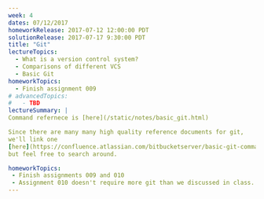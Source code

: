```yaml
---
week: 4
dates: 07/12/2017
homeworkRelease: 2017-07-12 12:00:00 PDT
solutionRelease: 2017-07-17 9:30:00 PDT
title: "Git"
lectureTopics:
  - What is a version control system?
  - Comparisons of different VCS
  - Basic Git
homeworkTopics:
  - Finish assignment 009
# advancedTopics:
#   - TBD
lectureSummary: |
Command refernece is [here](/static/notes/basic_git.html)

Since there are many many high quality reference documents for git,
we'll link one
[here](https://confluence.atlassian.com/bitbucketserver/basic-git-commands-776639767.html)
but feel free to search around.

homeworkTopics:
 - Finish assignments 009 and 010
 - Assignment 010 doesn't require more git than we discussed in class.
---
```

